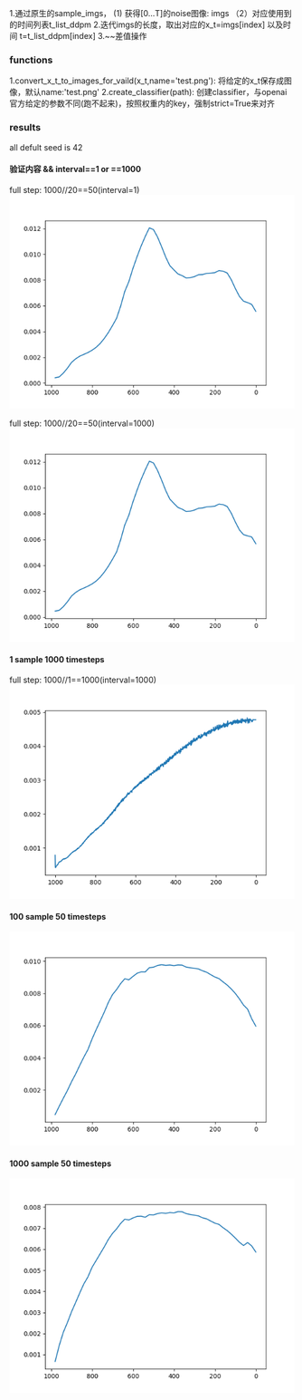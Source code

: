 1.通过原生的sample_imgs， (1) 获得[0...T]的noise图像: imgs （2）对应使用到的时间列表t_list_ddpm
2.迭代imgs的长度，取出对应的x_t=imgs[index] 以及时间 t=t_list_ddpm[index]
3.~~差值操作

### functions
1.convert_x_t_to_images_for_vaild(x_t,name='test.png'): 将给定的x_t保存成图像，默认name:'test.png'
2.create_classifier(path): 创建classifier，与openai官方给定的参数不同(跑不起来)，按照权重内的key，强制strict=True来对齐
### results
all defult seed is 42
 

#### 验证内容 && interval==1 or ==1000
full step: 1000//20==50(interval=1) 
![](res_seed_42_samples_1_step_20_interval_1.png)

full step: 1000//20==50(interval=1000) 
![](res_seed_42_samples_1_step_20_interval_1000.png)

<!-- full step: 1000//100==10(interval=1000) 
![](res_seed_42_samples_1_step_100_interval_1000.png)

full step: 1000//10==100(interval=1000) 
![](res_seed_42_samples_1_step_10_interval_1000.png) -->
#### 1 sample 1000 timesteps

full step: 1000//1==1000(interval=1000) 
![](res_seed_42_samples_1_step_1_interval_1000.png)
#### 100 sample 50 timesteps
![](res_seed_42_samples_100_step_20_interval_1000.png)
#### 1000 sample 50 timesteps
![](res_seed_42_samples_1000_step_20_interval_1000.png)
